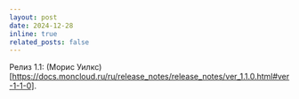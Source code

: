 ```yaml
---
layout: post
date: 2024-12-28
inline: true
related_posts: false
---
```


Релиз 1.1: (Морис Уилкс)[https://docs.moncloud.ru/ru/release_notes/release_notes/ver_1.1.0.html#ver-1-1-0].
